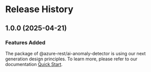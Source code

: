 # Release History
    
## 1.0.0 (2025-04-21)

### Features Added

The package of @azure-rest/ai-anomaly-detector is using our next generation design principles. To learn more, please refer to our documentation [Quick Start](https://aka.ms/azsdk/js/mgmt/quickstart).
